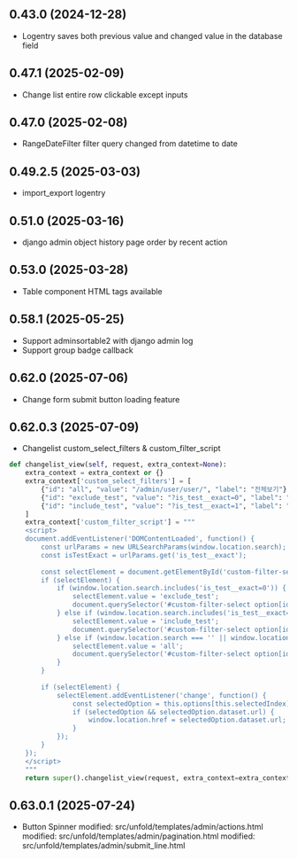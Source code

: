## 0.43.0 (2024-12-28)

- Logentry saves both previous value and changed value in the database field

## 0.47.1 (2025-02-09)

- Change list entire row clickable except inputs

## 0.47.0 (2025-02-08)

- RangeDateFilter filter query changed from datetime to date

## 0.49.2.5 (2025-03-03)

- import_export logentry

## 0.51.0 (2025-03-16)

- django admin object history page order by recent action

## 0.53.0 (2025-03-28)

- Table component HTML tags available

## 0.58.1 (2025-05-25)

- Support adminsortable2 with django admin log
- Support group badge callback 

## 0.62.0 (2025-07-06)

- Change form submit button loading feature

## 0.62.0.3 (2025-07-09)

- Changelist custom_select_filters & custom_filter_script

```python
def changelist_view(self, request, extra_context=None):
    extra_context = extra_context or {}
    extra_context['custom_select_filters'] = [
        {"id": "all", "value": "/admin/user/user/", "label": "전체보기"},
        {"id": "exclude_test", "value": "?is_test__exact=0", "label": "테스트 제외"},
        {"id": "include_test", "value": "?is_test__exact=1", "label": "테스트"},
    ]
    extra_context['custom_filter_script'] = """
    <script>
    document.addEventListener('DOMContentLoaded', function() {
        const urlParams = new URLSearchParams(window.location.search);
        const isTestExact = urlParams.get('is_test__exact');
        
        const selectElement = document.getElementById('custom-filter-select');
        if (selectElement) {
            if (window.location.search.includes('is_test__exact=0')) {
                selectElement.value = 'exclude_test';
                document.querySelector('#custom-filter-select option[id="exclude_test"]').selected = true;
            } else if (window.location.search.includes('is_test__exact=1')) {
                selectElement.value = 'include_test';
                document.querySelector('#custom-filter-select option[id="include_test"]').selected = true;
            } else if (window.location.search === '' || window.location.pathname.endsWith('/')) {
                selectElement.value = 'all';
                document.querySelector('#custom-filter-select option[id="all"]').selected = true;
            }
        }
        
        if (selectElement) {
            selectElement.addEventListener('change', function() {
                const selectedOption = this.options[this.selectedIndex];
                if (selectedOption && selectedOption.dataset.url) {
                    window.location.href = selectedOption.dataset.url;
                }
            });
        }
    });
    </script>
    """
    return super().changelist_view(request, extra_context=extra_context)
```

## 0.63.0.1 (2025-07-24)

- Button Spinner
    modified:   src/unfold/templates/admin/actions.html
    modified:   src/unfold/templates/admin/pagination.html
    modified:   src/unfold/templates/admin/submit_line.html
